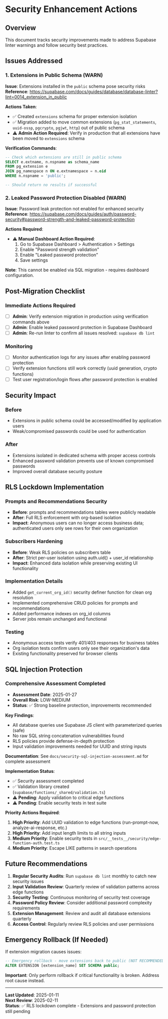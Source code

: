 # Security Enhancement Actions

## Overview
This document tracks security improvements made to address Supabase linter warnings and follow security best practices.

## Issues Addressed

### 1. Extensions in Public Schema (WARN)
**Issue**: Extensions installed in the `public` schema pose security risks
**Reference**: https://supabase.com/docs/guides/database/database-linter?lint=0014_extension_in_public

**Actions Taken**:
- ✅ Created `extensions` schema for proper extension isolation
- ✅ Migration added to move common extensions (`pg_stat_statements`, `uuid-ossp`, `pgcrypto`, `pgjwt`, `http`) out of public schema
- ⚠️ **Admin Action Required**: Verify in production that all extensions have been moved to `extensions` schema

**Verification Commands**:
```sql
-- Check which extensions are still in public schema
SELECT e.extname, n.nspname as schema_name 
FROM pg_extension e 
JOIN pg_namespace n ON e.extnamespace = n.oid 
WHERE n.nspname = 'public';

-- Should return no results if successful
```

### 2. Leaked Password Protection Disabled (WARN)
**Issue**: Password leak protection not enabled for enhanced security
**Reference**: https://supabase.com/docs/guides/auth/password-security#password-strength-and-leaked-password-protection

**Actions Required**:
- ⚠️ **Manual Dashboard Action Required**: 
  1. Go to Supabase Dashboard > Authentication > Settings
  2. Enable "Password strength validation"
  3. Enable "Leaked password protection"
  4. Save settings

**Note**: This cannot be enabled via SQL migration - requires dashboard configuration.

## Post-Migration Checklist

### Immediate Actions Required
- [ ] **Admin**: Verify extension migration in production using verification commands above
- [ ] **Admin**: Enable leaked password protection in Supabase Dashboard
- [ ] **Admin**: Re-run linter to confirm all issues resolved: `supabase db lint`

### Monitoring
- [ ] Monitor authentication logs for any issues after enabling password protection
- [ ] Verify extension functions still work correctly (uuid generation, crypto functions)
- [ ] Test user registration/login flows after password protection is enabled

## Security Impact

### Before
- Extensions in public schema could be accessed/modified by application users
- Weak/compromised passwords could be used for authentication

### After  
- Extensions isolated in dedicated schema with proper access controls
- Enhanced password validation prevents use of known compromised passwords
- Improved overall database security posture

## RLS Lockdown Implementation

### Prompts and Recommendations Security
- **Before**: prompts and recommendations tables were publicly readable
- **After**: Full RLS enforcement with org-based isolation  
- **Impact**: Anonymous users can no longer access business data; authenticated users only see rows for their own organization

### Subscribers Hardening  
- **Before**: Weak RLS policies on subscribers table
- **After**: Strict per-user isolation using auth.uid() + user_id relationship
- **Impact**: Enhanced data isolation while preserving existing UI functionality

### Implementation Details
- Added `get_current_org_id()` security definer function for clean org resolution
- Implemented comprehensive CRUD policies for prompts and recommendations
- Added performance indexes on org_id columns
- Server jobs remain unchanged and functional

### Testing
- Anonymous access tests verify 401/403 responses for business tables
- Org isolation tests confirm users only see their organization's data
- Existing functionality preserved for browser clients

## SQL Injection Protection

### Comprehensive Assessment Completed
- **Assessment Date**: 2025-01-27
- **Overall Risk**: LOW-MEDIUM
- **Status**: ✅ Strong baseline protection, improvements recommended

**Key Findings**:
- All database queries use Supabase JS client with parameterized queries (safe)
- No raw SQL string concatenation vulnerabilities found
- RLS policies provide defense-in-depth protection
- Input validation improvements needed for UUID and string inputs

**Documentation**: See `docs/security-sql-injection-assessment.md` for complete assessment

**Implementation Status**:
- ✅ Security assessment completed
- ✅ Validation library created (`supabase/functions/_shared/validation.ts`)
- ⚠️ **Pending**: Apply validation to critical edge functions
- ⚠️ **Pending**: Enable security tests in test suite

**Priority Actions Required**:
1. **High Priority**: Add UUID validation to edge functions (run-prompt-now, analyze-ai-response, etc.)
2. **High Priority**: Add input length limits to all string inputs
3. **Medium Priority**: Enable security tests in `src/__tests__/security/edge-function-auth.test.ts`
4. **Medium Priority**: Escape LIKE patterns in search operations

## Future Recommendations

1. **Regular Security Audits**: Run `supabase db lint` monthly to catch new security issues
2. **Input Validation Review**: Quarterly review of validation patterns across edge functions
3. **Security Testing**: Continuous monitoring of security test coverage
4. **Password Policy Review**: Consider additional password complexity requirements
5. **Extension Management**: Review and audit all database extensions quarterly
6. **Access Control**: Regularly review RLS policies and user permissions

## Emergency Rollback (If Needed)

If extension migration causes issues:
```sql
-- Emergency rollback - move extensions back to public (NOT RECOMMENDED)
ALTER EXTENSION [extension_name] SET SCHEMA public;
```

**Important**: Only perform rollback if critical functionality is broken. Address root cause instead.

---
**Last Updated**: 2025-01-11  
**Next Review**: 2025-02-11  
**Status**: ✅ RLS lockdown complete - Extensions and password protection still pending